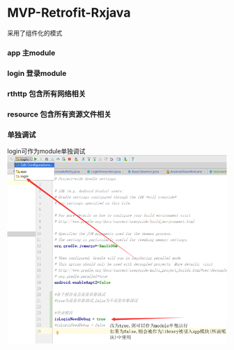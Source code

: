 # MVP-Retrofit-Rxjava
采用了组件化的模式

### app 主module
### login 登录module
### rthttp 包含所有网络相关
### resource 包含所有资源文件相关

### 单独调试
login可作为module单独调试
<img src="https://github.com/manitozhang/mvp-Retrofit-Rxjava/blob/master/img/20190228095049.png"/>